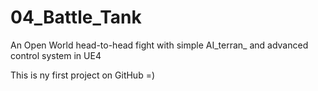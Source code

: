 # 04_Battle_Tank

An Open World head-to-head fight with simple AI_terran_ and advanced control system in UE4

This is ny first project on GitHub =) 